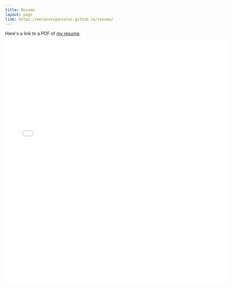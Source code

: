 ```yaml
---
title: Resume
layout: page
link: https://melaniesgonzalez.github.io/resume/
---
```


Here's a link to a PDF of [my resume](/pdfs/Gonzalez_M_Resume.pdf).

<embed src="/pdfs/Gonzalez_M_Resume.pdf" width="710" height="770" type="application/pdf"/>
